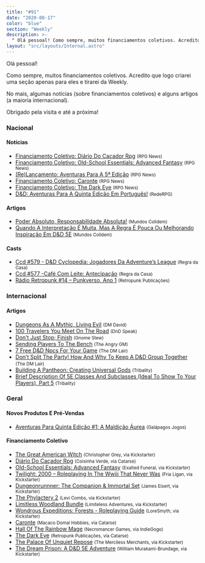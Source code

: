 ```yaml
---
title: "#91"
date: "2020-08-17"
color: "blue"
section: "Weekly"
description: >-
  " Olá pessoal! Como sempre, muitos financiamentos coletivos. Acredito que logo criarei uma seção apenas para eles e tirarei da Weekly. No mais, algumas notícias (sobre financiamentos coletivos) e alguns artigos (a maioria internacional). Obrigado pela visita e até a próxima!"
layout: "src/layouts/Internal.astro"
---
```


Olá pessoal!

Como sempre, muitos financiamentos coletivos. Acredito que logo criarei uma seção apenas para eles e tirarei da Weekly.

No mais, algumas notícias (sobre financiamentos coletivos) e alguns artigos (a maioria internacional).

Obrigado pela visita e até a próxima!

### Nacional

#### Notícias

- [Financiamento Coletivo: Diário Do Caçador Rpg] <small>(RPG News)</small>
- [Financiamento Coletivo: Old-School Essentials: Advanced Fantasy] <small>(RPG News)</small>
- [(Re)Lançamento: Aventuras Para A 5ª Edição] <small>(RPG News)</small>
- [Financiamento Coletivo: Caronte] <small>(RPG News)</small>
- [Financiamento Coletivo: The Dark Eye] <small>(RPG News)</small>
- [D&amp;D: Aventuras Para A Quinta Edição Em Português!] <small>(RedeRPG)</small>

#### Artigos

- [Poder Absoluto, Responsabilidade Absoluta!] <small>(Mundos Colidem)</small>
- [Quando A Interpretação É Muita, Mas A Regra É Pouca Ou Melhorando Inspiração Em D&amp;D 5E] <small>(Mundos Colidem)</small>

#### Casts

- [Ccd #579 - D&amp;D Cyclopedia: Jogadores Da Adventure’s League] <small>(Regra da Casa)</small>
- [Ccd #577 -Café Com Leite: Antecipação] <small>(Regra da Casa)</small>
- [Rádio Retropunk #14 – Punkverso, Ano 1] <small>(Retropunk Publicações)</small>

### Internacional

#### Artigos

- [Dungeons As A Mythic, Living Evil] <small>(DM David)</small>
- [100 Travelers You Meet On The Road] <small>(DnD Speak)</small>
- [Don’t Just Stop; Finish] <small>(Gnome Stew)</small>
- [Sending Players To The Bench] <small>(The Angry GM)</small>
- [7 Free D&amp;D Npcs For Your Game] <small>(The DM Lair)</small>
- [Don’t Split The Party! How And Why To Keep A D&amp;D Group Together] <small>(The DM Lair)</small>
- [Building A Pantheon: Creating Universal Gods] <small>(Tribality)</small>
- [Brief Description Of 5E Classes And Subclasses (Ideal To Show To Your Players), Part 5] <small>(Tribality)</small>

### Geral

#### Novos Produtos E Pré-Vendas

- [Aventuras Para Quinta Edição #1: A Maldição Áurea] <small>(Galápagos Jogos)</small>

#### Financiamento Coletivo

- [The Great American Witch] <small>(Christopher Grey, via Kickstarter)</small>
- [Diário Do Caçador Rpg] <small>(Coisinha Verde, via Catarse)</small>
- [Old-School Essentials: Advanced Fantasy] <small>(Exalted Funeral, via Kickstarter)</small>
- [Twilight: 2000 – Roleplaying In The Wwiii That Never Was] <small>(Fria Ligan, via Kickstarter)</small>
- [Dungeonrunnner: The Companion &amp; Immortal Set] <small>(James Eisert, via Kickstarter)</small>
- [The Phylactery 2] <small>(Levi Combs, via Kickstarter)</small>
- [Limitless Woodland Bundle] <small>(Limiteless Adventures, via Kickstarter)</small>
- [Wondrous Expeditions: Forests - Roleplaying Guide] <small>(LoreSmyth, via Kickstarter)</small>
- [Caronte] <small>(Macaco Domal Hobbies, via Catarse)</small>
- [Hall Of The Rainbow Mage] <small>(Necromancer Games, via IndieGogo)</small>
- [The Dark Eye] <small>(Retropunk Publicações, via Catarse)</small>
- [The Palace Of Unquiet Repose] <small>(The Merciless Merchants, via Kickstarter)</small>
- [The Dream Prison: A D&amp;D 5E Adventure] <small>(William Murakami-Brundage, via Kickstarter)</small>

[limitless woodland bundle]: https://www.kickstarter.com/projects/limitless-adventures/limitless-woodland-bundle
[hall of the rainbow mage]: https://www.indiegogo.com/projects/hall-of-the-rainbow-mage#/
[the dream prison: a d&amp;d 5e adventure]: https://www.kickstarter.com/projects/482738549/the-dream-prison-a-dandd-5e-adventure
[the palace of unquiet repose]: https://www.kickstarter.com/projects/mercilessmerchants/the-palace-of-unquiet-repose
[the phylactery 2]: https://www.kickstarter.com/projects/planetxgames/the-phylactery-2
[wondrous expeditions: forests - roleplaying guide]: https://www.kickstarter.com/projects/loresmyth/wondrous-expeditions-forests-gm-sourcebook
[dungeonrunnner: the companion &amp; immortal set]: https://www.kickstarter.com/projects/alphamecha/dungeonrunnner-the-immortal-set
[old-school essentials: advanced fantasy]: https://www.kickstarter.com/projects/exaltedfuneral/old-school-essentials-advanced-fantasy
[twilight: 2000 – roleplaying in the wwiii that never was]: https://www.kickstarter.com/projects/1192053011/twilight-2000-roleplaying-in-the-wwiii-that-never-was
[the great american witch]: https://www.kickstarter.com/projects/greyauthor/the-great-american-witch
[financiamento coletivo: the dark eye]: https://newsrpg.wordpress.com/2020/08/10/financiamento-coletivo-the-dark-eye/
[the dark eye]: https://www.catarse.me/tdebr
[financiamento coletivo: caronte]: https://newsrpg.wordpress.com/2020/08/11/financiamento-coletivo-caronte/
[caronte]: https://www.catarse.me/caronte-rpg
[(re)lançamento: aventuras para a 5ª edição]: https://newsrpg.wordpress.com/2020/08/13/relancamento-aventuras-para-a-5a-edicao/
[aventuras para quinta edição #1: a maldição áurea]: https://www.galapagosjogos.com.br/aventuras-para-quinta-edição-1-a-maldição-áurea/produto/AQE001
[financiamento coletivo: diário do caçador rpg]: https://newsrpg.wordpress.com/2020/08/14/financiamento-coletivo-diario-do-cacador-rpg/
[diário do caçador rpg]: https://www.catarse.me/pt/diariodocacador
[financiamento coletivo: old-school essentials: advanced fantasy]: https://newsrpg.wordpress.com/2020/08/15/financiamento-coletivo-old-school-essentials-advanced-fantasy/
[100 travelers you meet on the road]: http://dndspeak.com/2020/08/100-travelers-you-meet-on-the-road/
[d&amp;d: aventuras para a quinta edição em português!]: https://www.rederpg.com.br/2020/08/10/dd-aventuras-para-a-quinta-edicao-em-portugues/
[ccd #577 -café com leite: antecipação]: https://regradacasa.podbean.com/e/ccd-577-cafe-com-leite-antecipacao/
[don’t split the party! how and why to keep a d&amp;d group together]: https://www.thedmlair.com/2020/08/11/dont-split-the-party-how-and-why-to-keep-a-dd-group-together/
[dungeons as a mythic, living evil]: https://dmdavid.com/tag/dungeons-as-a-mythic-living-evil/
[building a pantheon: creating universal gods]: https://www.tribality.com/2020/08/11/building-a-pantheon-creating-universal-gods/
[rádio retropunk #14 – punkverso, ano 1]: https://retropunk.com.br/editora/radio-retropunk-14-punkverso-ano-1/
[sending players to the bench]: https://theangrygm.com/sending-players-to-the-bench/
[don’t just stop; finish]: https://gnomestew.com/dont-just-stop-finish/
[brief description of 5e classes and subclasses (ideal to show to your players), part 5]: https://www.tribality.com/2020/08/12/brief-description-of-5e-classes-and-subclasses-ideal-to-show-to-your-players-part-5/
[ccd #579 - d&amp;d cyclopedia: jogadores da adventure’s league]: https://regradacasa.podbean.com/e/ccd-579-dd-cyclopedia-jogadores-da-adventures-league/
[quando a interpretação é muita, mas a regra é pouca ou melhorando inspiração em d&amp;d 5e]: https://www.mundoscolidem.com.br/quando-a-interpretacao-e-muita-mas-a-regra-e-pouca-ou-melhorando-inspiracao-em-dd-5e/
[poder absoluto, responsabilidade absoluta!]: https://www.mundoscolidem.com.br/poder-absoluto-responsabilidade-absoluta/
[7 free d&amp;d npcs for your game]: https://www.thedmlair.com/2020/08/15/7-free-dd-npcs-for-your-game-2/

